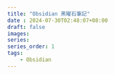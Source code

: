 ```yaml
---
title: "Obsidian 黑曜石筆記"
date : 2024-07-30T02:48:07+08:00
draft: false
images:
series: 
series_order: 1
tags:
    - Obsidian
---
```


